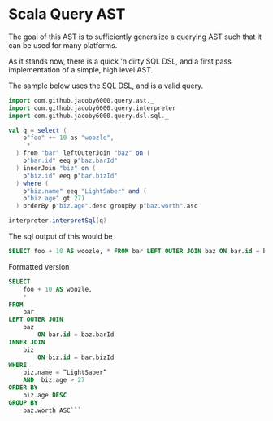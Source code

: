 # Scala Query AST

The goal of this AST is to sufficiently generalize a querying AST such that it can be used for many platforms.

As it stands now, there is a quick 'n dirty SQL DSL, and a first pass implementation of a simple, high level AST.

The sample below uses the SQL DSL, and is a valid query.

```scala
import com.github.jacoby6000.query.ast._
import com.github.jacoby6000.query.interpreter
import com.github.jacoby6000.query.dsl.sql._

val q = select (
    p"foo" ++ 10 as "woozle",
    `*`
  ) from "bar" leftOuterJoin "baz" on (
    p"bar.id" eeq p"baz.barId"
  ) innerJoin "biz" on (
    p"biz.id" eeq p"bar.bizId"
  ) where (
    p"biz.name" eeq "LightSaber" and (
    p"biz.age" gt 27)
  ) orderBy p"biz.age".desc groupBy p"baz.worth".asc

interpreter.interpretSql(q)
```

The sql output of this would be

```sql
SELECT foo + 10 AS woozle, * FROM bar LEFT OUTER JOIN baz ON bar.id = baz.barId INNER JOIN biz ON biz.id = bar.bizId WHERE biz.name = "LightSaber"  AND  biz.age > 27 ORDER BY biz.age DESC GROUP BY baz.worth ASC
```

Formatted version

```sql
SELECT
    foo + 10 AS woozle,
    *
FROM
    bar
LEFT OUTER JOIN
    baz
        ON bar.id = baz.barId
INNER JOIN
    biz
        ON biz.id = bar.bizId
WHERE
    biz.name = “LightSaber”
    AND  biz.age > 27
ORDER BY
    biz.age DESC
GROUP BY
    baz.worth ASC```






